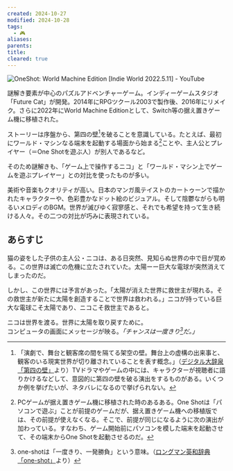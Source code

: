 ```yaml
---
created: 2024-10-27
modified: 2024-10-28
tags:
  - 🎮
aliases: 
parents: 
title: 
cleared: true
---
```

![OneShot: World Machine Edition \[Indie World 2022.5.11\] - YouTube](https://www.youtube.com/watch?v=RHqHxAPylCg)

謎解き要素が中心のパズルアドベンチャーゲーム。インディーゲームスタジオ「Future Cat」が開発。2014年にRPGツクール2003で製作後、2016年にリメイク。さらに2022年にWorld Machine Editionとして、Switch等の据え置きゲーム機に移植された。

ストーリーは序盤から、第四の壁[^fourth-wall]を破ることを意識している。たとえば、最初にワールド・マシンなる端末を起動する場面から始まる[^world-machine]ことや、主人公とプレイヤー（＝One Shotを遊ぶ人）が別人であるなど。

そのため謎解きも、「ゲーム上で操作するニコ」と「ワールド・マシン上でゲームを遊ぶプレイヤー」との対比を使ったものが多い。

[^fourth-wall]: 「演劇で、舞台と観客席の間を隔てる架空の壁。舞台上の虚構の出来事と、観客のいる現実世界が切り離されていることを表す概念。」（[デジタル大辞泉「第四の壁」](https://kotobank.jp/word/%E7%AC%AC%E5%9B%9B%E3%81%AE%E5%A3%81-91241#:~:text=%E3%81%A0%E3%81%84%E3%82%88%E3%82%93%E2%80%90%E3%81%AE%E2%80%90%E3%81%8B%E3%81%B9,%E3%81%A0%E3%81%84%E3%81%97%E3%81%AE%E3%81%8B%E3%81%B9%E3%80%82)より）TVドラマやゲームの中には、キャラクターが視聴者に語りかけるなどして、意図的に第四の壁を破る演出をするものがある。いくつか例を挙げたいが、ネタバレになるので挙げられない。
[^world-machine]: PCゲームが据え置きゲーム機に移植された時のあるある。One Shotは「パソコンで遊ぶ」ことが前提のゲームだが、据え置きゲーム機への移植版では、その前提が使えなくなる。そこで、前提が同じになるように次の演出が加わっている。すなわち、ゲーム開始前にパソコンを模した端末を起動させて、その端末からOne Shotを起動させるのだ。

美術や音楽もクオリティが高い。日本のマンガ風テイストのカートゥーンで描かれたキャラクターや、色彩豊かなドット絵のビジュアル。そして陰鬱ながらも明るいメロディのBGM。世界が滅びゆく寂寥感と、それでも希望を持って生き続ける人々。その二つの対比が巧みに表現されている。

## あらすじ
猫の姿をした子供の主人公・ニコは、ある日突然、見知らぬ世界の中で目が覚める。この世界は滅亡の危機に立たされていた。太陽ーー巨大な電球が突然消えてしまったのだ。

しかし、この世界には予言があった。「太陽が消えた世界に救世主が現れる。その救世主が新たに太陽を創造することで世界は救われる。」ニコが持っている巨大な電球こそ太陽であり、ニコこそ救世主であると。

ニコは世界を渡る。世界に太陽を取り戻すために。  
コンピュータの画面にメッセージが映る。*「チャンスは一度きり[^one-shot]だ。」*

[^one-shot]: one-shotは「一度きり、一発勝負」という意味。（[ロングマン英和辞典「one-shot」](https://www.ldoceonline.com/jp/dictionary/english-japanese/one-shot)より）